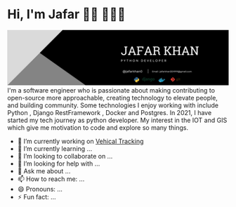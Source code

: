 # Hi, I'm Jafar 👋🏾 👩🏾‍💻

<img src="https://github.com/zafarkhan-30/zafarkhan-30/blob/main/1697361853358.jpeg" alt="banner that says Monica Powell - software engineer, content creator and community organizer alongside a cartoon illustration of Monica">
I'm a software engineer who is passionate about making contributing to open-source more approachable, creating technology to elevate people, and building community. Some technologies I enjoy working with include Python , Django RestFramework , Docker and Postgres. In 2021, I have started my tech journey as python developer.  My interest in the IOT and GIS which give me motivation to code and explore so many things.





- 🔭 I’m currently working on <a href="https://github.com/zafarkhan-30/Vehical_Tracking_backend">Vehical Tracking </a>
- 🌱 I’m currently learning ... 
- 👯 I’m looking to collaborate on ...
- 🤔 I’m looking for help with ...
- 💬 Ask me about ...
- 📫 How to reach me: ...
- 😄 Pronouns: ...
- ⚡ Fun fact: ...
